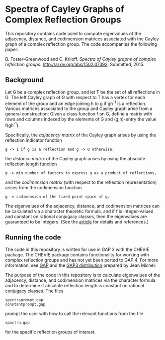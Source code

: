 # Spectra of Cayley Graphs of Complex Reflection Groups
This repository contains code used to compute eigenvalues of the adjacency, distance, and codimension matrices associated with the Cayley graph of a complex reflection group.  The code accompanies the following paper:

B. Foster-Greenwood and C. Kriloff. *Spectra of Cayley graphs of complex reflection groups*. http://arxiv.org/abs/1502.07392.  Submitted, 2015.


## Background
Let G be a complex reflection group, and let T be the set of all reflections in G.  The left Cayley graph of G with respect to T has a vertex for each element of the group and an edge joining h to g if gh<sup>-1</sup> is a reflection.  Various matrices associated to the group and Cayley graph arise from a general construction:  Given a class function f on G, define a matrix with rows and columns indexed by the elements of G and (g,h)-entry the value f(gh<sup>-1</sup>).  

Specifically, the *adjacency matrix* of the Cayley graph arises by using the reflection indicator function 
```
g -> 1 if g is a reflection and g -> 0 otherwise,
``` 
the *distance matrix* of the Cayley graph arises by using the absolute reflection length function 
```
g -> min number of factors to express g as a product of reflections,
``` 
and the *codimension matrix* (with respect to the reflection representation) arises from the codimension function 
```
g -> codimension of the fixed point space of g.
``` 

The eigenvalues of the adjacency, distance, and codimension matrices can be calculated via a character theoretic formula, and if f is integer-valued and constant on rational conjugacy classes, then the eigenvalues are guaranteed to be integers.  (See the [article](http://arxiv.org/abs/1502.07392) for details and references.)

## Running the code

The code in this repository is written for use in GAP 3 with the CHEVIE package.  The CHEVIE package contains functionality for working with complex reflection groups and has not yet been ported to GAP 4.  For more information, see [GAP](http://www.gap-system.org) and the [GAP3 distribution](http://webusers.imj-prg.fr/~jean.michel/gap3/) prepared by Jean Michel.

The purpose of the code in this repository is to calculate eigenvalues of the adjacency, distance, and codimension matrices via the character formula and to determine if absolute reflection length is constant on rational conjugacy classes.  The files 
```
spectraprompt.gap
constantprompt.gap
```
prompt the user with how to call the relevant functions from the file
```
spectra.gap
```
for the specific reflection groups of interest.
